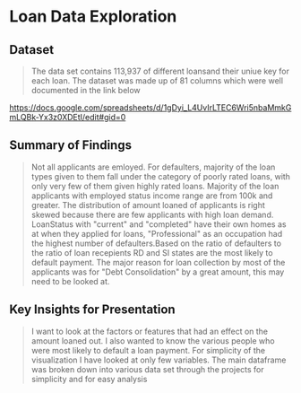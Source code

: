 # Loan Data Exploration


## Dataset

> The data set contains 113,937 of different loansand their uniue key for each loan. The dataset was made up of 81 columns which were well documented in the link below

https://docs.google.com/spreadsheets/d/1gDyi_L4UvIrLTEC6Wri5nbaMmkGmLQBk-Yx3z0XDEtI/edit#gid=0



## Summary of Findings

> Not all applicants are emloyed. For defaulters, majority of the loan types given to them fall under the category of poorly rated loans, with only very few of them given highly rated loans. Majority of the loan applicants with employed status income range are from 100k and greater. The distribution of amount loaned of applicants is right skewed because there are few applicants with high loan demand. LoanStatus with "current" and "completed" have their own homes as at when they applied for loans, "Professional" as an occupation had the highest number of defaulters.Based on the ratio of defaulters to the ratio of loan recepients RD and SI states are the most likely to default payment. The major reason for loan collection by most of the applicants was for "Debt Consolidation" by a great amount, this may need to be looked at.



## Key Insights for Presentation

> I want to look at the factors or features that had an effect on the amount loaned out. I also wanted to know the various people who were most likely to default a loan payment. For simplicity of the visualization I have looked at only few variables. The main dataframe was broken down into various data set through the projects for simplicity and for easy analysis
